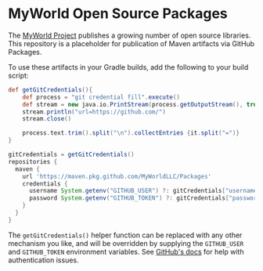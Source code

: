 # MyWorld Open Source Packages
The [MyWorld Project](https://myworldvw.com) publishes a growing number of open source libraries. This repository is a placeholder for publication of Maven artifacts
via GitHub Packages.

To use these artifacts in your Gradle builds, add the following to your build script:
```groovy
def getGitCredentials(){
    def process = "git credential fill".execute()
    def stream = new java.io.PrintStream(process.getOutputStream(), true)
    stream.println("url=https://github.com/")
    stream.close()

    process.text.trim().split("\n").collectEntries {it.split("=")}
}

gitCredentials = getGitCredentials()
repositories {
  maven {
    url 'https://maven.pkg.github.com/MyWorldLLC/Packages'
    credentials {
      username System.getenv("GITHUB_USER") ?: gitCredentials["username"]
      password System.getenv("GITHUB_TOKEN") ?: gitCredentials["password"]
    }
  }
}
```

The `getGitCredentials()` helper function can be replaced with any other mechanism you like, and will be overridden by supplying the 
`GITHUB_USER` and `GITHUB_TOKEN` environment variables. See 
[GitHub's docs](https://docs.github.com/en/packages/learn-github-packages/introduction-to-github-packages#authenticating-to-github-packages)
for help with authentication issues.
